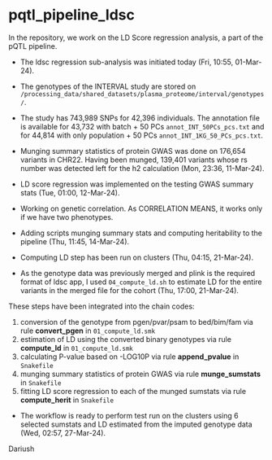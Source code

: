 # pqtl_pipeline_ldsc
In the repository, we work on the LD Score regression analysis, a part of the pQTL pipeline.

- The ldsc regression sub-analysis was initiated today (Fri, 10:55, 01-Mar-24).

- The genotypes of the INTERVAL study are stored on `/processing_data/shared_datasets/plasma_proteome/interval/genotypes/`.

- The study has 743,989 SNPs for 42,396 individuals. The annotation file is available for 43,732 with batch + 50 PCs `annot_INT_50PCs_pcs.txt` and for 44,814 with only population + 50 PCs `annot_INT_1KG_50_PCs_pcs.txt`.

- Munging summary statistics of protein GWAS was done on 176,654 variants in CHR22. Having been munged, 139,401 variants whose rs number was detected left for the h2 calculation (Mon, 23:36, 11-Mar-24).

- LD score regression was implemented on the testing GWAS summary stats (Tue, 01:00, 12-Mar-24).

- Working on genetic correlation. As CORRELATION MEANS, it works only if we have two phenotypes.

- Adding scripts munging summary stats and computing heritability to the pipeline (Thu, 11:45, 14-Mar-24).

- Computing LD step has been run on clusters (Thu, 04:15, 21-Mar-24).

- As the genotype data was previously merged and plink is the required format of ldsc app, I used `04_compute_ld.sh` to estimate LD for the entire variants in the merged file for the cohort (Thu, 17:00, 21-Mar-24). 

These steps have been integrated into the chain codes:
1. conversion of the genotype from pgen/pvar/psam to bed/bim/fam via rule **convert_pgen** in `01_compute_ld.smk`
2. estimation of LD using the converted binary genotypes via rule **compute_ld** in `01_compute_ld.smk`
3. calculating P-value based on -LOG10P via rule **append_pvalue** in `Snakefile`
4. munging summary statistics of protein GWAS via rule **munge_sumstats** in `Snakefile`
5. fitting LD score regression to each of the munged  sumstats via rule **compute_herit** in `Snakefile` 

- The workflow is ready to perform test run on the clusters using 6 selected sumstats and LD estimated from the imputed genotype data (Wed, 02:57, 27-Mar-24).


Dariush
